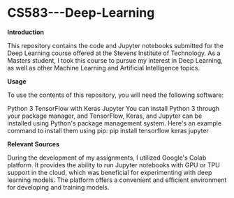 # CS583---Deep-Learning

**Introduction**

This repository contains the code and Jupyter notebooks submitted for the Deep Learning course offered at the Stevens Institute of Technology. As a Masters student, I took this course to pursue my interest in Deep Learning, as well as other Machine Learning and Artificial Intelligence topics.

**Usage**

To use the contents of this repository, you will need the following software:

Python 3
TensorFlow with Keras
Jupyter
You can install Python 3 through your package manager, and TensorFlow, Keras, and Jupyter can be installed using Python's package management system. Here's an example command to install them using pip:
        pip install tensorflow keras jupyter
        
**Relevant Sources**

During the development of my assignments, I utilized Google's Colab platform. It provides the ability to run Jupyter notebooks with GPU or TPU support in the cloud, which was beneficial for experimenting with deep learning models. The platform offers a convenient and efficient environment for developing and training models.
